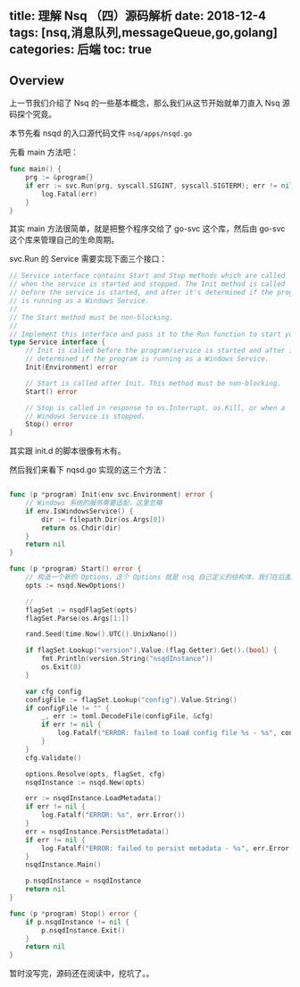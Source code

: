 title: 理解 Nsq （四）源码解析
date: 2018-12-4
tags: [nsq,消息队列,messageQueue,go,golang]
categories: 后端
toc: true
---

## Overview

上一节我们介绍了 Nsq 的一些基本概念，那么我们从这节开始就单刀直入 Nsq 源码探个究竟。

本节先看 nsqd 的入口源代码文件 `nsq/apps/nsqd.go`

先看 main 方法吧：

``` go
func main() {
	prg := &program{}
	if err := svc.Run(prg, syscall.SIGINT, syscall.SIGTERM); err != nil {
		log.Fatal(err)
	}
}
```

其实 main 方法很简单，就是把整个程序交给了 go-svc 这个库，然后由 go-svc 这个库来管理自己的生命周期。

svc.Run 的 Service 需要实现下面三个接口：

``` go
// Service interface contains Start and Stop methods which are called
// when the service is started and stopped. The Init method is called
// before the service is started, and after it's determined if the program
// is running as a Windows Service.
//
// The Start method must be non-blocking.
//
// Implement this interface and pass it to the Run function to start your program.
type Service interface {
	// Init is called before the program/service is started and after it's
	// determined if the program is running as a Windows Service.
	Init(Environment) error

	// Start is called after Init. This method must be non-blocking.
	Start() error

	// Stop is called in response to os.Interrupt, os.Kill, or when a
	// Windows Service is stopped.
	Stop() error
}
```

其实跟 init.d 的脚本很像有木有。

然后我们来看下 nqsd.go 实现的这三个方法：

``` go

func (p *program) Init(env svc.Environment) error {
    // Windows 系统的服务需要适配，这里忽略
    if env.IsWindowsService() {
		dir := filepath.Dir(os.Args[0])
		return os.Chdir(dir)
	}
	return nil
}

func (p *program) Start() error {
    // 构造一个新的 Options，这个 Options 就是 nsq 自己定义的结构体，我们在后面会慢慢解析这个结构体的字段
	opts := nsqd.NewOptions()

    // 
	flagSet := nsqdFlagSet(opts)
	flagSet.Parse(os.Args[1:])

	rand.Seed(time.Now().UTC().UnixNano())

	if flagSet.Lookup("version").Value.(flag.Getter).Get().(bool) {
		fmt.Println(version.String("nsqdInstance"))
		os.Exit(0)
	}

	var cfg config
	configFile := flagSet.Lookup("config").Value.String()
	if configFile != "" {
		_, err := toml.DecodeFile(configFile, &cfg)
		if err != nil {
			log.Fatalf("ERROR: failed to load config file %s - %s", configFile, err.Error())
		}
	}
	cfg.Validate()

	options.Resolve(opts, flagSet, cfg)
	nsqdInstance := nsqd.New(opts)

	err := nsqdInstance.LoadMetadata()
	if err != nil {
		log.Fatalf("ERROR: %s", err.Error())
	}
	err = nsqdInstance.PersistMetadata()
	if err != nil {
		log.Fatalf("ERROR: failed to persist metadata - %s", err.Error())
	}
	nsqdInstance.Main()

	p.nsqdInstance = nsqdInstance
	return nil
}

func (p *program) Stop() error {
	if p.nsqdInstance != nil {
		p.nsqdInstance.Exit()
	}
	return nil
}
```

暂时没写完，源码还在阅读中，挖坑了。。